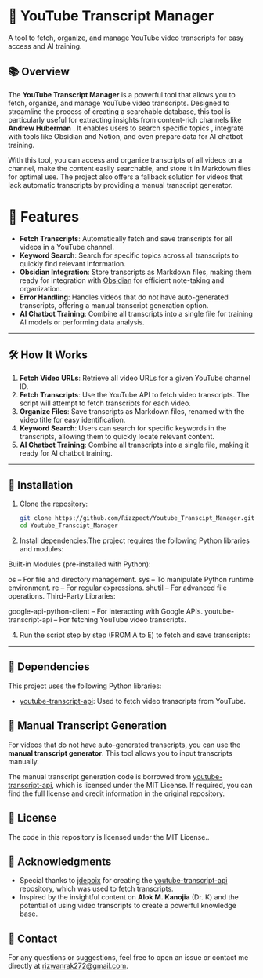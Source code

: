 # 🎥 YouTube Transcript Manager

A tool to fetch, organize, and manage YouTube video transcripts for easy access and AI training.



## 📚 Overview

The **YouTube Transcript Manager** is a powerful tool that allows you to fetch, organize, and manage YouTube video transcripts. Designed to streamline the process of creating a searchable database, this tool is particularly useful for extracting insights from content-rich channels like **Andrew Huberman** . It enables users to search specific topics , integrate with tools like Obsidian and Notion, and even prepare data for AI chatbot training.

With this tool, you can access and organize transcripts of all videos on a channel, make the content easily searchable, and store it in Markdown files for optimal use. The project also offers a fallback solution for videos that lack automatic transcripts by providing a manual transcript generator.


# 🌟 Features
- **Fetch Transcripts**: Automatically fetch and save transcripts for all videos in a YouTube channel.
- **Keyword Search**: Search for specific topics across all transcripts to quickly find relevant information.
- **Obsidian Integration**: Store transcripts as Markdown files, making them ready for integration with [Obsidian](https://obsidian.md/) for efficient note-taking and organization.
- **Error Handling**: Handles videos that do not have auto-generated transcripts, offering a manual transcript generation option.
- **AI Chatbot Training**: Combine all transcripts into a single file for training AI models or performing data analysis.

---

## 🛠️ How It Works
1. **Fetch Video URLs**: Retrieve all video URLs for a given YouTube channel ID.
2. **Fetch Transcripts**: Use the YouTube API to fetch video transcripts. The script will attempt to fetch transcripts for each video.
3. **Organize Files**: Save transcripts as Markdown files, renamed with the video title for easy identification.
4. **Keyword Search**: Users can search for specific keywords in the transcripts, allowing them to quickly locate relevant content.
5. **AI Chatbot Training**: Combine all transcripts into a single file, making it ready for AI chatbot training.

---

## 🚀 Installation
1. Clone the repository:
   ```bash
   git clone https://github.com/Rizzpect/Youtube_Transcipt_Manager.git
   cd Youtube_Transcipt_Manager
   ```

2. Install dependencies:The project requires the following Python libraries and modules:

Built-in Modules (pre-installed with Python):

os – For file and directory management.
sys – To manipulate Python runtime environment.
re – For regular expressions.
shutil – For advanced file operations.
Third-Party Libraries:

google-api-python-client – For interacting with Google APIs.
youtube-transcript-api – For fetching YouTube video transcripts.

 
4. Run the script step by step (FROM A to E) to fetch and save transcripts:


---

## 🔧 Dependencies
This project uses the following Python libraries:
- [youtube-transcript-api](https://github.com/jdepoix/youtube-transcript-api): Used to fetch video transcripts from YouTube.


## 📝 Manual Transcript Generation
For videos that do not have auto-generated transcripts, you can use the **manual transcript generator**. This tool allows you to input transcripts manually.

The manual transcript generation code is borrowed from [youtube-transcript-api](https://github.com/jdepoix/youtube-transcript-api), which is licensed under the MIT License. If required, you can find the full license and credit information in the original repository.

## 📑 License
The code in this repository is licensed under the MIT License..

## 🤝 Acknowledgments
- Special thanks to [jdepoix](https://github.com/jdepoix) for creating the [youtube-transcript-api](https://github.com/jdepoix/youtube-transcript-api) repository, which was used to fetch transcripts.
- Inspired by the insightful content on **Alok M. Kanojia** (Dr. K) and the potential of using video transcripts to create a powerful knowledge base.



## 📧 Contact
For any questions or suggestions, feel free to open an issue or contact me directly at rizwanrak272@gmail.com.
